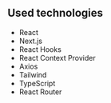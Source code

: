 ## Used technologies

- React
- Next.js
- React Hooks
- React Context Provider
- Axios
- Tailwind
- TypeScript
- React Router
